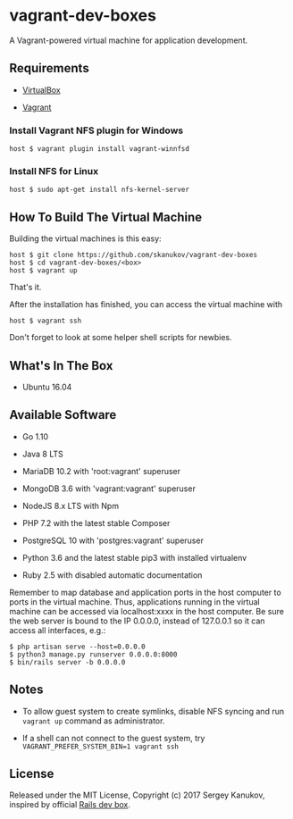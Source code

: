 # vagrant-dev-boxes

A Vagrant-powered virtual machine for application development.

## Requirements

* [VirtualBox](https://www.virtualbox.org)

* [Vagrant](http://vagrantup.com)

### Install Vagrant NFS plugin for Windows

    host $ vagrant plugin install vagrant-winnfsd

### Install NFS for Linux

    host $ sudo apt-get install nfs-kernel-server

## How To Build The Virtual Machine

Building the virtual machines is this easy:

    host $ git clone https://github.com/skanukov/vagrant-dev-boxes
    host $ cd vagrant-dev-boxes/<box>
    host $ vagrant up

That's it.

After the installation has finished, you can access the virtual machine with

    host $ vagrant ssh

Don't forget to look at some helper shell scripts for newbies.

## What's In The Box

* Ubuntu 16.04

## Available Software

* Go 1.10

* Java 8 LTS

* MariaDB 10.2 with 'root:vagrant' superuser

* MongoDB 3.6 with 'vagrant:vagrant' superuser

* NodeJS 8.x LTS with Npm

* PHP 7.2 with the latest stable Composer

* PostgreSQL 10 with 'postgres:vagrant' superuser

* Python 3.6 and the latest stable pip3 with installed virtualenv

* Ruby 2.5 with disabled automatic documentation

Remember to map database and application ports in the host computer to ports in the virtual machine. Thus, applications running in the virtual machine can be accessed via localhost:xxxx in the host computer. Be sure the web server is bound to the IP 0.0.0.0, instead of 127.0.0.1 so it can access all interfaces, e.g.:

    $ php artisan serve --host=0.0.0.0
    $ python3 manage.py runserver 0.0.0.0:8000
    $ bin/rails server -b 0.0.0.0

## Notes

* To allow guest system to create symlinks, disable NFS syncing and run `vagrant up` command as administrator.

* If a shell can not connect to the guest system, try `VAGRANT_PREFER_SYSTEM_BIN=1 vagrant ssh`

## License

Released under the MIT License, Copyright (c) 2017 Sergey Kanukov, inspired by official [Rails dev box](https://github.com/rails/rails-dev-box).
